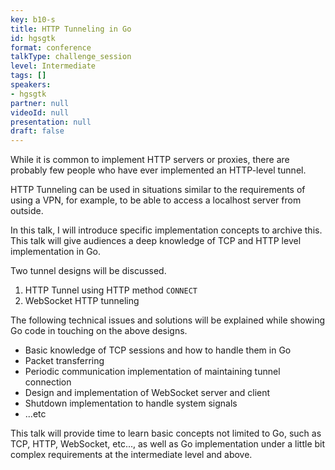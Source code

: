 ```yaml
---
key: b10-s
title: HTTP Tunneling in Go
id: hgsgtk
format: conference
talkType: challenge_session
level: Intermediate
tags: []
speakers:
- hgsgtk
partner: null
videoId: null
presentation: null
draft: false
---
```

While it is common to implement HTTP servers or proxies, there are probably few people who have ever implemented an HTTP-level tunnel.

HTTP Tunneling can be used in situations similar to the requirements of using a VPN, for example, to be able to access a localhost server from outside. 

In this talk, I will introduce specific implementation concepts to archive this. This talk will give audiences a deep knowledge of TCP and HTTP level implementation in Go. 

Two tunnel designs will be discussed.

1. HTTP Tunnel using HTTP method `CONNECT`
2. WebSocket HTTP tunneling

The following technical issues and solutions will be explained while showing Go code in touching on the above designs.

- Basic knowledge of TCP sessions and how to handle them in Go
- Packet transferring
- Periodic communication implementation of maintaining tunnel connection
- Design and implementation of WebSocket server and client
- Shutdown implementation to handle system signals
- ...etc

This talk will provide time to learn basic concepts not limited to Go, such as TCP, HTTP, WebSocket, etc..., as well as Go implementation under a little bit complex requirements at the intermediate level and above.